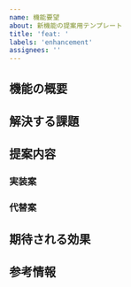 ```yaml
---
name: 機能要望
about: 新機能の提案用テンプレート
title: 'feat: '
labels: 'enhancement'
assignees: ''
---
```


## 機能の概要

<!-- 提案する機能の概要を1-2文で簡潔に説明してください -->
<!-- 例: ダークモードの追加 -->

## 解決する課題

<!-- この機能によって解決される問題や課題を説明してください -->
<!-- 例: -->
<!-- - 夜間の作業時に画面が眩しい -->
<!-- - 電力消費を抑えたい -->
<!-- - ユーザーから要望が多い -->

## 提案内容

### 実装案

<!-- 具体的にどのような機能を実装すべきか説明してください -->
<!-- 例: -->
<!-- - システム設定に連動したダークモードの切り替え -->
<!-- - 手動での切り替えボタンの追加 -->
<!-- - カラーパレットの定義 -->

### 代替案

<!-- 他に考えられる解決策があれば記載してください -->
<!-- 例: -->
<!-- - ブラウザの設定に依存する -->
<!-- - 明るさの調整機能を追加する -->

## 期待される効果

<!-- この機能が実装されることで得られる効果や利点を説明してください -->
<!-- 例: -->
<!-- - ユーザーの目の疲れを軽減 -->
<!-- - バッテリー消費の削減 -->
<!-- - ユーザー満足度の向上 -->

## 参考情報

<!-- 機能の実装に関連する追加情報や参考リンクなどがあれば記載してください -->
<!-- 例: -->
<!-- - 類似機能を持つサービス -->
<!-- - デザインの参考資料 -->
<!-- - 技術的な実装方法の記事 --> 